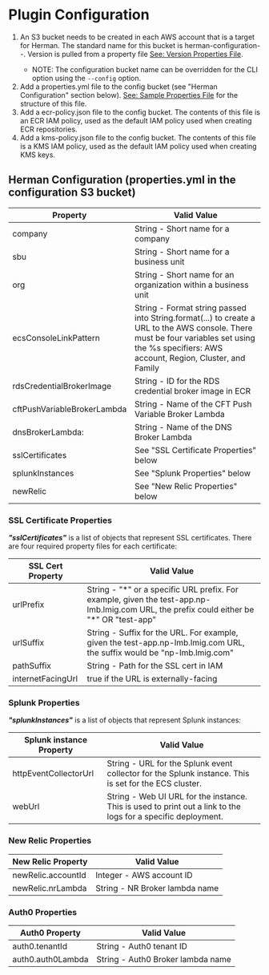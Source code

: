# Plugin Configuration

1. An S3 bucket needs to be created in each AWS account that is a target for Herman. 
The standard name for this bucket is herman-configuration-<AWS account ID>-<version>. 
Version is pulled from a property file [See: Version Properties File](/src/main/resources/version.properties). 
    * NOTE: The configuration bucket name can be overridden for the CLI option using the `--config` option.
2. Add a properties.yml file to the config bucket (see "Herman Configuration" section below).
[See: Sample Properties File](/src/main/resources/config/samples/properties.yml) for the structure of this file.
3. Add a ecr-policy.json file to the config bucket. The contents of this file is an ECR IAM policy, 
used as the default IAM policy used when creating ECR repositories.
4. Add a kms-policy.json file to the config bucket. The contents of this file is a KMS IAM policy, 
used as the default IAM policy used when creating KMS keys.

## Herman Configuration (properties.yml in the configuration S3 bucket)

| Property                    | Valid Value                                                                                                                                                                                  |
|-----------------------------|----------------------------------------------------------------------------------------------------------------------------------------------------------------------------------------------|
| company                     | String - Short name for a company                                                                                                                                                            |
| sbu                         | String - Short name for a business unit                                                                                                                                                      |
| org                         | String - Short name for an organization within a business unit                                                                                                                               |
| ecsConsoleLinkPattern       | String - Format string passed into String.format(...) to create a URL to the AWS console. There must be four variables set using the %s specifiers: AWS account, Region, Cluster, and Family |   
| rdsCredentialBrokerImage    | String - ID for the RDS credential broker image in ECR                                                                                                                                       | 
| cftPushVariableBrokerLambda | String - Name of the CFT Push Variable Broker Lambda                                                                                                                                         |
| dnsBrokerLambda:            | String - Name of the DNS Broker Lambda                                                                                                                                                       |
| sslCertificates             | See "SSL Certificate Properties" below                                                                                                                                                       |  
| splunkInstances             | See "Splunk Properties" below                                                                                                                                                                |
| newRelic                    | See "New Relic Properties" below                                                                                                                                                             |

### SSL Certificate Properties

***"sslCertificates"*** is a list of objects that represent SSL
certificates. There are four required property files for each
certificate:

| SSL Cert Property | Valid Value                                                                                                                                |
|-------------------|--------------------------------------------------------------------------------------------------------------------------------------------|
| urlPrefix         | String - "\*" or a specific URL prefix. For example, given the test-app.np-lmb.lmig.com URL, the prefix could either be "\*" OR "test-app" |
| urlSuffix         | String - Suffix for the URL. For example, given the test-app.np-lmb.lmig.com URL, the suffix would be "np-lmb.lmig.com"                    |
| pathSuffix        | String - Path for the SSL cert in IAM                                                                                                      |
| internetFacingUrl | true if the URL is externally-facing                                                                                                       |

### Splunk Properties

***"splunkInstances"*** is a list of objects that represent Splunk
instances:

| Splunk instance Property | Valid Value                                                                                                   |
|--------------------------|---------------------------------------------------------------------------------------------------------------|
| httpEventCollectorUrl    | String - URL for the Splunk event collector for the Splunk instance. This is set for the ECS cluster.         |
| webUrl                   | String - Web UI URL for the instance. This is used to print out a link to the logs for a specific deployment. |

### New Relic Properties

| New Relic Property             | Valid Value                                                                                             |
|--------------------------------|---------------------------------------------------------------------------------------------------------|
| newRelic.accountId             | Integer - AWS account ID                                                                                |
| newRelic.nrLambda              | String - NR Broker lambda name                                                                          |

### Auth0 Properties

| Auth0 Property                 | Valid Value                                                                                             |
|--------------------------------|---------------------------------------------------------------------------------------------------------|
| auth0.tenantId                 | String - Auth0 tenant ID                                                                                |
| auth0.auth0Lambda              | String - Auth0 Broker lambda name                                                                       |